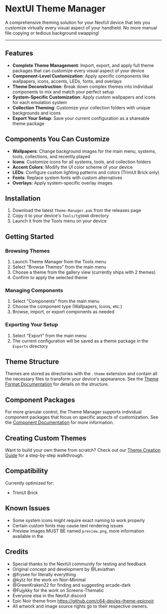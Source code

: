 # NextUI Theme Manager

A comprehensive theming solution for your NextUI device that lets you customize virtually every visual aspect of your handheld. No more manual file copying or tedious background swapping!

---


## Features

- **Complete Theme Management**: Import, export, and apply full theme packages that can customize every visual aspect of your device
- **Component-Level Customization**: Apply specific components like wallpapers, icons, accents, LEDs, fonts, and overlays
- **Theme Deconstruction**: Break down complex themes into individual components to mix and match your perfect setup
- **System-Specific Customization**: Apply custom wallpapers and icons for each emulation system
- **Collection Theming**: Customize your collection folders with unique backgrounds and icons
- **Export Your Setup**: Save your current configuration as a shareable theme package

## Components You Can Customize

- **Wallpapers**: Change background images for the main menu, systems, tools, collections, and recently played
- **Icons**: Customize icons for all systems, tools, and collection folders
- **Accent Colors**: Modify the UI color scheme of your device
- **LEDs**: Configure custom lighting patterns and colors (TrimUI Brick only)
- **Fonts**: Replace system fonts with custom alternatives
- **Overlays**: Apply system-specific overlay images

## Installation

1. Download the latest `Theme-Manager.pak` from the releases page
2. Copy it to your device's `Tools/tg5040` directory
3. Launch it from the Tools menu on your device

## Getting Started

### Browsing Themes
1. Launch Theme Manager from the Tools menu
2. Select "Browse Themes" from the main menu
3. Choose a theme from the gallery view (currently ships with 2 themes)
4. Confirm to apply the selected theme

### Managing Components
1. Select "Components" from the main menu
2. Choose the component type (Wallpapers, Icons, etc.)
3. Browse, import, or export components as needed

### Exporting Your Setup
1. Select "Export" from the main menu
2. The current configuration will be saved as a theme package in the `Exports` directory

## Theme Structure

Themes are stored as directories with the `.theme` extension and contain all the necessary files to transform your device's appearance. See the [Theme Format Documentation](documents/THEMES.md) for details on the structure.

## Component Packages

For more granular control, the Theme Manager supports individual component packages that focus on specific aspects of customization. See the [Component Documentation](documents/COMPONENTS.md) for more information.

## Creating Custom Themes

Want to build your own theme from scratch? Check out our [Theme Creation Guide](documents/THEME_BUILDING.md) for a step-by-step walkthrough.

## Compatibility

Currently optimized for:
- TrimUI Brick

## Known Issues

- Some system icons might require exact naming to work properly
- Certain custom fonts may cause text rendering issues
- Preview images MUST BE named `preview.png`, more information available in the 

## Credits

- Special thanks to the NextUI community for testing and feedback
- Original concept and development by @Leviathan
- @frysee for literally everything
- @kytz for the work on Noir-Minimal
- @GreenKraken22 for finding and suggesting arcade-dark
- @Fujykky for the work on Screens-Thematic
- Everyone else in the NextUI discord
- Epic Noir theme from https://github.com/c64-dev/es-theme-epicnoir
- All artwork and image source rights go to their respective owners.
